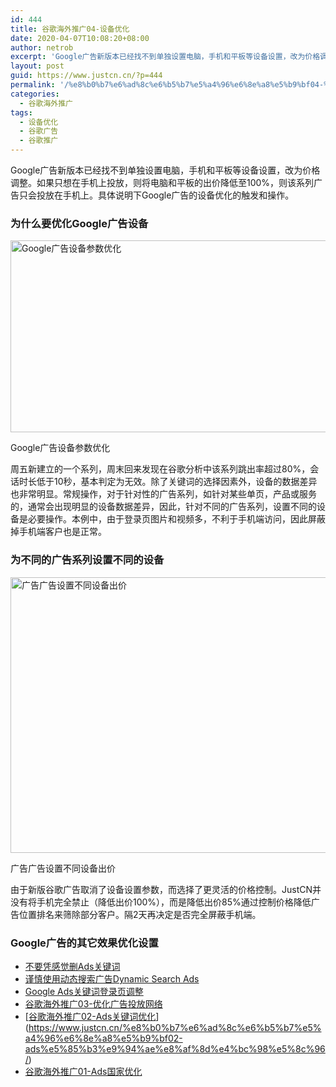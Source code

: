 ```yaml
---
id: 444
title: 谷歌海外推广04-设备优化
date: 2020-04-07T10:08:20+08:00
author: netrob
excerpt: 'Google广告新版本已经找不到单独设置电脑，手机和平板等设备设置，改为价格调整。如果只想在手机上投放，则将电脑和平板的出价降低至100%，则该系列广告只会投放在手机上。具体说明下Google广告的设备优化的触发和操作。'
layout: post
guid: https://www.justcn.cn/?p=444
permalink: '/%e8%b0%b7%e6%ad%8c%e6%b5%b7%e5%a4%96%e6%8e%a8%e5%b9%bf04-%e8%ae%be%e5%a4%87%e4%bc%98%e5%8c%96/'
categories:
  - 谷歌海外推广
tags:
  - 设备优化
  - 谷歌广告
  - 谷歌推广
---
```

Google广告新版本已经找不到单独设置电脑，手机和平板等设备设置，改为价格调整。如果只想在手机上投放，则将电脑和平板的出价降低至100%，则该系列广告只会投放在手机上。具体说明下Google广告的设备优化的触发和操作。

### 为什么要优化Google广告设备<figure class="wp-block-image size-large">

<img loading="lazy" width="771" height="307" src="https://www.justcn.cn/wp-content/uploads/2020/04/Google广告设备参数优化.jpg" alt="Google广告设备参数优化" class="wp-image-445" srcset="https://www.justcn.cn/wp-content/uploads/2020/04/Google广告设备参数优化.jpg 771w, https://www.justcn.cn/wp-content/uploads/2020/04/Google广告设备参数优化-300x119.jpg 300w, https://www.justcn.cn/wp-content/uploads/2020/04/Google广告设备参数优化-768x306.jpg 768w, https://www.justcn.cn/wp-content/uploads/2020/04/Google广告设备参数优化-660x263.jpg 660w" sizes="(max-width: 771px) 100vw, 771px" /> <figcaption>Google广告设备参数优化</figcaption></figure> 

周五新建立的一个系列，周末回来发现在谷歌分析中该系列跳出率超过80%，会话时长低于10秒，基本判定为无效。除了关键词的选择因素外，设备的数据差异也非常明显。常规操作，对于针对性的广告系列，如针对某些单页，产品或服务的，通常会出现明显的设备数据差异，因此，针对不同的广告系列，设置不同的设备是必要操作。本例中，由于登录页图片和视频多，不利于手机端访问，因此屏蔽掉手机端客户也是正常。

### 为不同的广告系列设置不同的设备<figure class="wp-block-image size-large">

<img loading="lazy" width="574" height="441" src="https://www.justcn.cn/wp-content/uploads/2020/04/广告广告设置不同设备出价.jpg" alt="广告广告设置不同设备出价" class="wp-image-446" srcset="https://www.justcn.cn/wp-content/uploads/2020/04/广告广告设置不同设备出价.jpg 574w, https://www.justcn.cn/wp-content/uploads/2020/04/广告广告设置不同设备出价-300x230.jpg 300w" sizes="(max-width: 574px) 100vw, 574px" /> <figcaption>广告广告设置不同设备出价</figcaption></figure> 

由于新版谷歌广告取消了设备设置参数，而选择了更灵活的价格控制。JustCN并没有将手机完全禁止（降低出价100%），而是降低出价85%通过控制价格降低广告位置排名来筛除部分客户。隔2天再决定是否完全屏蔽手机端。

### Google广告的其它效果优化设置

  * [不要凭感觉删Ads关键词](https://www.justcn.cn/%e4%b8%8d%e8%a6%81%e5%87%ad%e6%84%9f%e8%a7%89%e5%88%a0ads%e5%85%b3%e9%94%ae%e8%af%8d/)
  * [谨慎使用动态搜索广告Dynamic Search Ads](https://www.justcn.cn/%e8%b0%a8%e6%85%8e%e4%bd%bf%e7%94%a8%e5%8a%a8%e6%80%81%e6%90%9c%e7%b4%a2%e5%b9%bf%e5%91%8adynamic-search-ads/)
  * [Google Ads关键词登录页调整](https://www.justcn.cn/google-ads%e5%85%b3%e9%94%ae%e8%af%8d%e7%99%bb%e5%bd%95%e9%a1%b5%e8%b0%83%e6%95%b4/)
  * [谷歌海外推广03-优化广告投放网络](https://www.justcn.cn/%e8%b0%b7%e6%ad%8c%e6%b5%b7%e5%a4%96%e6%8e%a8%e5%b9%bf03-%e4%bc%98%e5%8c%96%e5%b9%bf%e5%91%8a%e6%8a%95%e6%94%be%e7%bd%91%e7%bb%9c/)
  * [[谷歌海外推广02-Ads关键词优化](https://www.justcn.cn/%e8%b0%b7%e6%ad%8c%e6%b5%b7%e5%a4%96%e6%8e%a8%e5%b9%bf02-ads%e5%85%b3%e9%94%ae%e8%af%8d%e4%bc%98%e5%8c%96/)](https://www.justcn.cn/%e8%b0%b7%e6%ad%8c%e6%b5%b7%e5%a4%96%e6%8e%a8%e5%b9%bf02-ads%e5%85%b3%e9%94%ae%e8%af%8d%e4%bc%98%e5%8c%96/)
  * [谷歌海外推广01-Ads国家优化](https://www.justcn.cn/%e8%b0%b7%e6%ad%8c%e6%b5%b7%e5%a4%96%e6%8e%a8%e5%b9%bf01-ads%e5%9b%bd%e5%ae%b6%e4%bc%98%e5%8c%96/)